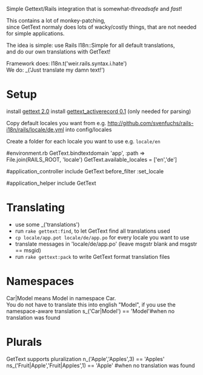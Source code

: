 Simple Gettext/Rails integration that is somewhat-*threadsafe* and *fast*!

This contains a lot of monkey-patching,  
since GetText normaly does lots of wacky/costly things,
that are not needed for simple applications.

The idea is simple: use Rails I18n::Simple for all default translations,  
and do our own translations with GetText!

Framework does: I18n.t('weir.rails.syntax.i.hate')  
We do: _('Just translate my damn text!')

Setup
=====
  install [gettext 2.0](http://github.com/mutoh/gettext)
  install [gettext_activerecord 0.1](http://github.com/mutoh/gettext) (only needed for parsing)

  Copy default locales you want from e.g. http://github.com/svenfuchs/rails-i18n/rails/locale/de.yml
  into config/locales

  Create a folder for each locale you want to use e.g. `locale/en`

  #environment.rb
  GetText.bindtextdomain 'app', :path => File.join(RAILS_ROOT, 'locale')
  GetText.available_locales = ['en','de']

  #application_controller
  include GetText
  before_filter :set_locale

  #application_helper
  include GetText

Translating
===========
 - use some _('translations')
 - run `rake gettext:find`, to let GetText find all translations used
 - `cp locale/app.pot locale/de/app.po` for every locale you want to use
 - translate messages in 'locale/de/app.po' (leave msgstr blank and msgstr == msgid)
 - run `rake gettext:pack` to write GetText format translation files

Namespaces
==========
Car|Model means Model in namespace Car.  
You do not have to translate this into english "Model", if you use the
namespace-aware translation
  s_('Car|Model') == 'Model'#when no translation was found

Plurals
=======
GetText supports pluralization
  n_('Apple','Apples',3) == 'Apples'
  ns_('Fruit|Apple','Fruit|Apples',1) == 'Apple' #when no translation was found